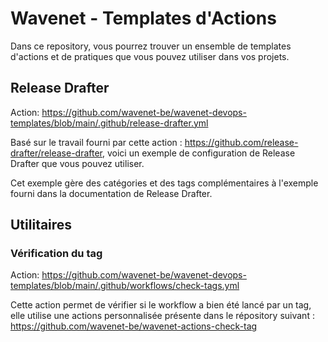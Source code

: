 # Wavenet - Templates d'Actions
Dans ce repository, vous pourrez trouver un ensemble de templates d'actions et de pratiques que vous pouvez utiliser dans vos projets.

## Release Drafter
Action: https://github.com/wavenet-be/wavenet-devops-templates/blob/main/.github/release-drafter.yml

Basé sur le travail fourni par cette action : https://github.com/release-drafter/release-drafter, voici un exemple de configuration de Release Drafter que vous pouvez utiliser.

Cet exemple gère des catégories et des tags complémentaires à l'exemple fourni dans la documentation de Release Drafter.

## Utilitaires
### Vérification du tag
Action: https://github.com/wavenet-be/wavenet-devops-templates/blob/main/.github/workflows/check-tags.yml

Cette action permet de vérifier si le workflow a bien été lancé par un tag, elle utilise une actions personnalisée présente dans le répository suivant : https://github.com/wavenet-be/wavenet-actions-check-tag